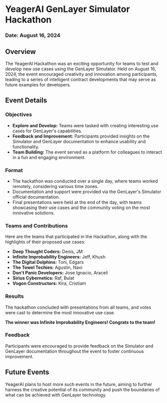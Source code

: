 # YeagerAI GenLayer Simulator Hackathon
### Date: August 16, 2024

## Overview
The YeagerAI Hackathon was an exciting opportunity for teams to test and develop new use cases using the GenLayer Simulator. Held on August 16, 2024, the event encouraged creativity and innovation among participants, leading to a series of intelligent contract developments that may serve as future examples for developers.

## Event Details
### Objectives
- **Explore and Develop:** Teams were tasked with creating interesting use cases for GenLayer's capabilities.
- **Feedback and Improvement:** Participants provided insights on the Simulator and GenLayer documentation to enhance usability and functionality.
- **Team Building:** The event served as a platform for colleagues to interact in a fun and engaging environment.

### Format
- The hackathon was conducted over a single day, where teams worked remotely, considering various time zones.
- Documentation and support were provided via the GenLayer's Simulator official documentation.
- Final presentations were held at the end of the day, with teams showcasing their use cases and the community voting on the most innovative solutions.

### Teams and Contributions
Here are the teams that participated in the Hackathon, along with the highlights of their proposed use cases:

- **Deep Thought Coders:** Denis, JM
- **Infinite Improbability Engineers:** Jeff, Khush
- **The Digital Dolphins:** Toni, Edgars
- **The Towel Techies:** Agustin, Navi
- **Don't Panic Developers:** Jose Ignacio, Araceli
- **Sirius Cybernetics:** Raf, Bulat
- **Vogon Constructors:** Kira, Cristiam

### Results
The hackathon concluded with presentations from all teams, and votes were cast to determine the most innovative use case. 

**The winner was Infinite Improbability Engineers! Congrats to the team!**

### Feedback
Participants were encouraged to provide feedback on the Simulator and GenLayer documentation throughout the event to foster continuous improvement.

## Future Events
YeagerAI plans to host more such events in the future, aiming to further harness the creative potential of its community and push the boundaries of what can be achieved with GenLayer technology.